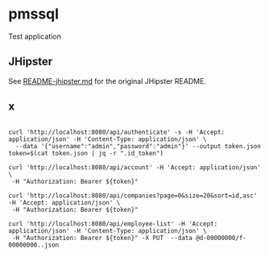 # pmssql

Test application

## JHipster

See [README-jhipster.md](README-jhipster.md) for the original JHipster README.

## x

```

curl 'http://localhost:8080/api/authenticate' -s -H 'Accept: application/json' -H 'Content-Type: application/json' \
  --data '{"username":"admin","password":"admin"}' --output token.json
token=$(cat token.json | jq -r ".id_token")

curl 'http://localhost:8080/api/account' -H 'Accept: application/json' \
 -H "Authorization: Bearer ${token}"

curl 'http://localhost:8080/api/companies?page=0&size=20&sort=id,asc' -H 'Accept: application/json' \
 -H "Authorization: Bearer ${token}"

curl 'http://localhost:8080/api/employee-list' -H 'Accept: application/json' -H 'Content-Type: application/json' \
 -H "Authorization: Bearer ${token}" -X PUT  --data @d-00000000/f-00000000..json



```
